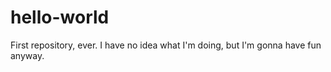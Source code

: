 # hello-world
First repository, ever. 
I have no idea what I'm doing, but I'm gonna have fun anyway.
